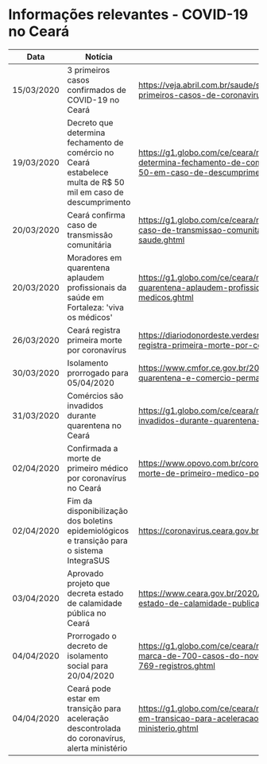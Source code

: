 # Informações relevantes - COVID-19 no Ceará
| Data       | Notícia                                                                                                       | Fonte                                                                                                                                                           |
|------------|---------------------------------------------------------------------------------------------------------------|-----------------------------------------------------------------------------------------------------------------------------------------------------------------|
| 15/03/2020 | 3 primeiros casos confirmados de COVID-19 no Ceará                                                            | https://veja.abril.com.br/saude/secretaria-de-saude-confirma-3-primeiros-casos-de-coronavirus-no-ceara/                                                         |
| 19/03/2020 | Decreto que determina fechamento de comércio no Ceará estabelece multa de R$ 50 mil em caso de descumprimento | https://g1.globo.com/ce/ceara/noticia/2020/03/19/decreto-que-determina-fechamento-de-comercio-no-ceara-estabelece-multa-de-r-50-em-caso-de-descumprimento.ghtml |
| 20/03/2020 | Ceará confirma caso de transmissão comunitária                                                                | https://g1.globo.com/ce/ceara/noticia/2020/03/20/ceara-tem-primeira-caso-de-transmissao-comunitaria-por-coronavirus-diz-secretario-da-saude.ghtml               |
| 20/03/2020 | Moradores em quarentena aplaudem profissionais da saúde em Fortaleza: 'viva os médicos'                       | https://g1.globo.com/ce/ceara/noticia/2020/03/20/moradores-em-quarentena-aplaudem-profissionais-da-saude-em-fortaleza-viva-os-medicos.ghtml                     |
| 26/03/2020 | Ceará registra primeira morte por coronavírus                                                                 | https://diariodonordeste.verdesmares.com.br/editorias/metro/online/ceara-registra-primeira-morte-por-coronavirus-1.2226963                                      |
| 30/03/2020 | Isolamento prorrogado para 05/04/2020                                                                         | https://www.cmfor.ce.gov.br/2020/03/30/coronavirus-decreto-amplia-quarentena-e-comercio-permanece-fechado-no-ceara/                                             |
| 31/03/2020 | Comércios são invadidos durante quarentena no Ceará                                                           | https://g1.globo.com/ce/ceara/noticia/2020/03/31/comercios-sao-invadidos-durante-quarentena-no-ceara-videos.ghtml                                               |
| 02/04/2020 | Confirmada a morte de primeiro médico por coronavírus no Ceará                                                | https://www.opovo.com.br/coronavirus/2020/04/02/confirmada-a-morte-de-primeiro-medico-por-coronavirus-no-ceara.html                                             |
| 02/04/2020 | Fim da disponibilização dos boletins epidemiológicos e transição para o sistema IntegraSUS                    | https://coronavirus.ceara.gov.br/boletins/                                                                                                                      |
| 03/04/2020 | Aprovado projeto que decreta estado de calamidade pública no Ceará                                            | https://www.ceara.gov.br/2020/04/03/aprovado-projeto-que-decreta-estado-de-calamidade-publica-no-ceara/                                                         |
| 04/04/2020 | Prorrogado o decreto de isolamento social para 20/04/2020                                                     | https://g1.globo.com/ce/ceara/noticia/2020/04/05/fortaleza-ultrapassa-marca-de-700-casos-do-novo-coronavirus-em-todo-o-ceara-sao-769-registros.ghtml            |
| 04/04/2020 | Ceará pode estar em transição para aceleração descontrolada do coronavírus, alerta ministério                 | https://g1.globo.com/ce/ceara/noticia/2020/04/04/ceara-pode-estar-em-transicao-para-aceleracao-descontrolada-do-coronavirus-alerta-ministerio.ghtml             |
